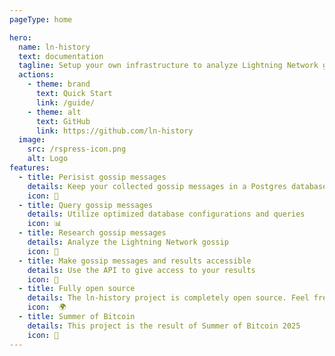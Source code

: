 ```yaml
---
pageType: home

hero:
  name: ln-history
  text: documentation
  tagline: Setup your own infrastructure to analyze Lightning Network gossip messages
  actions:
    - theme: brand
      text: Quick Start
      link: /guide/
    - theme: alt
      text: GitHub
      link: https://github.com/ln-history
  image:
    src: /rspress-icon.png
    alt: Logo
features:
  - title: Perisist gossip messages
    details: Keep your collected gossip messages in a Postgres database 
    icon: 🏺
  - title: Query gossip messages
    details: Utilize optimized database configurations and queries
    icon: 📊
  - title: Research gossip messages
    details: Analyze the Lightning Network gossip 
    icon: 🔬
  - title: Make gossip messages and results accessible
    details: Use the API to give access to your results 
    icon: 🌈
  - title: Fully open source
    details: The ln-history project is completely open source. Feel free to contribute
    icon:  🌍
  - title: Summer of Bitcoin
    details: This project is the result of Summer of Bitcoin 2025
    icon: 🤝
---
```

